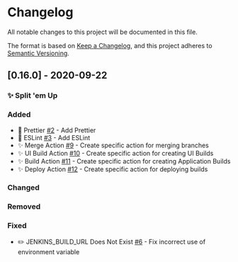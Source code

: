 # Changelog

All notable changes to this project will be documented in this file.

The format is based on [Keep a Changelog](https://keepachangelog.com/en/1.0.0/),
and this project adheres to [Semantic Versioning](https://semver.org/spec/v2.0.0.html).

## [0.16.0] - 2020-09-22

### ✨ Split 'em Up

### Added

- 🎨 Prettier [#2](https://github.com/alexlee-dev/deployer-tool/issues/2) - Add Prettier
- 🧹 ESLint [#3](https://github.com/alexlee-dev/deployer-tool/issues/3) - Add ESLint
- ✨ Merge Action [#9](https://github.com/alexlee-dev/deployer-tool/issues/9) - Create specific action for merging branches
- ✨ UI Build Action [#10](https://github.com/alexlee-dev/deployer-tool/issues/10) - Create specific action for creating UI Builds
- ✨ Build Action [#11](https://github.com/alexlee-dev/deployer-tool/issues/11) - Create specific action for creating Application Builds
- ✨ Deploy Action [#12](https://github.com/alexlee-dev/deployer-tool/issues/12) - Create specific action for deploying builds

### Changed

### Removed

### Fixed

- ✏️ JENKINS_BUILD_URL Does Not Exist [#6](https://github.com/alexlee-dev/deployer-tool/issues/6) - Fix incorrect use of environment variable

